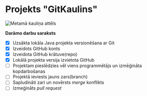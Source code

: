# Projekts "GitKaulins"

![Metamā kauliņa attēls](https://www.google.com/url?sa=i&url=https%3A%2F%2Fwww.shutterstock.com%2Fimage-vector%2Fsketch-two-dices-game-dice-vector-2046348581&psig=AOvVaw02gZTMb_wmUu7fTGGgW5UW&ust=1758088440190000&source=images&cd=vfe&opi=89978449&ved=0CBUQjRxqFwoTCOjb7oDM3I8DFQAAAAAdAAAAABAa)

**Darāmo darbu saraksts**
- [x] Uzsākta lokāla Java projekta versionēšana ar Git
- [x] Izveidots GitHub konts
- [x] Izveidota GitHub krātuve(repo)
- [x] Lokālā projekta versija izvietota GitHub
- [ ] Projektam pieslēdzies vēl viens programmētājs un izmēģināta kopdarbošanas
- [ ] Projektā ieviests jauns zars(branch)
- [ ] Sapludināti zari un novērsts *merge* konflikts
- [ ] Izmeģināts *pull request*
